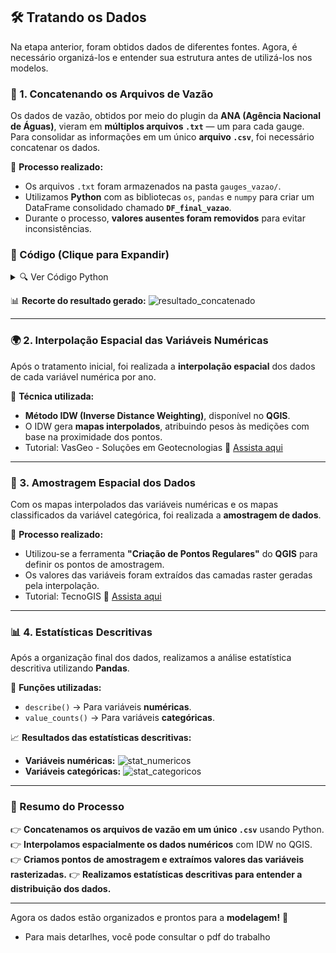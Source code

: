 ## 🛠️ Tratando os Dados

Na etapa anterior, foram obtidos dados de diferentes fontes. Agora, é necessário organizá-los e entender sua estrutura antes de utilizá-los nos modelos.

### 📌 1. Concatenando os Arquivos de Vazão
Os dados de vazão, obtidos por meio do plugin da **ANA (Agência Nacional de Águas)**, vieram em **múltiplos arquivos `.txt`** — um para cada gauge. Para consolidar as informações em um único **arquivo `.csv`**, foi necessário concatenar os dados.

🔹 **Processo realizado:**
- Os arquivos `.txt` foram armazenados na pasta `gauges_vazao/`.
- Utilizamos **Python** com as bibliotecas `os`, `pandas` e `numpy` para criar um DataFrame consolidado chamado **`DF_final_vazao`**.
- Durante o processo, **valores ausentes foram removidos** para evitar inconsistências.


### **📝 Código (Clique para Expandir)**
<details>
  <summary>🔍 Ver Código Python</summary>

  ```python
  import os
  import pandas as pd
  import numpy as np

  # Caminho para a pasta contendo os arquivos TXT
  caminho_gauge_vazao = 'caminho da pasta gauges_vazao'

  # Lista para armazenar os DataFrames de cada arquivo
  dfs_vazao = []

  # Itera sobre todos os arquivos na pasta
  for arquivo_vazao in os.listdir(caminho_gauge_vazao):
      if arquivo_vazao.endswith('.txt'):
          # Lê o arquivo e cria um DataFrame
          caminho_arquivo_vazao = os.path.join(caminho_gauge_vazao, arquivo_vazao)
          DF_vazao = pd.read_csv(
              caminho_arquivo_vazao, delim_whitespace=True, header=None, encoding='latin-1')  
          
          # Adiciona uma coluna com o nome do arquivo
          DF_vazao['CD_estacao'] = arquivo_vazao
          dfs_vazao.append(DF_vazao)

  # Concatena os DataFrames em partes menores
  tamanho_parte = 30  # ajuste conforme necessário
  partes = [pd.concat(dfs_vazao[i:i+tamanho_parte], ignore_index=True) 
            for i in range(0, len(dfs_vazao), tamanho_parte)]

  # Concatena as partes para obter o DataFrame final
  DF_final_vazao = pd.concat(partes, ignore_index=True)

  # Renomear as colunas
  DF_final_vazao = DF_final_vazao.rename(columns={0: 'dia', 1: 'mes', 2:'ano', 3:'vazao_diaria'})

  # Remove o termo ".txt" da coluna 'CD_estacao'
  DF_final_vazao['CD_estacao'] = DF_final_vazao['CD_estacao'].str.replace('.txt', '')

  # Converte a coluna 'vazao_diaria' para numérica e trata valores negativos como NaN
  DF_final_vazao['vazao_diaria'] = pd.to_numeric(DF_final_vazao['vazao_diaria'], errors='coerce')
  DF_final_vazao['vazao_diaria'] = np.where(DF_final_vazao['vazao_diaria'] < 0, np.nan, 
                                             DF_final_vazao['vazao_diaria'])

  # Remove linhas com valores NaN
  DF_final_vazao = DF_final_vazao.dropna()

  # Salva em CSV
  DF_final_vazao.to_csv('DF_vazao.csv', index=False)
  ```

</details>


📊 **Recorte do resultado gerado:**
![resultado_concatenado](https://github.com/user-attachments/assets/98895d11-6874-405a-8073-f5f01b8429ff)

---

### 🌍 2. Interpolação Espacial das Variáveis Numéricas
Após o tratamento inicial, foi realizada a **interpolação espacial** dos dados de cada variável numérica por ano.

🔹 **Técnica utilizada:**
- **Método IDW (Inverse Distance Weighting)**, disponível no **QGIS**.
- O IDW gera **mapas interpolados**, atribuindo pesos às medições com base na proximidade dos pontos.
- Tutorial: VasGeo - Soluções em Geotecnologias
🔗 [Assista aqui](https://www.youtube.com/watch?v=_4K5pK2On1Y)

---

### 📌 3. Amostragem Espacial dos Dados
Com os mapas interpolados das variáveis numéricas e os mapas classificados da variável categórica, foi realizada a **amostragem de dados**.

🔹 **Processo realizado:**
- Utilizou-se a ferramenta **"Criação de Pontos Regulares"** do **QGIS** para definir os pontos de amostragem.
- Os valores das variáveis foram extraídos das camadas raster geradas pela interpolação.
- Tutorial: TecnoGIS 
🔗 [Assista aqui](https://www.youtube.com/watch?v=KjjYAOZZqHM)
---

### 📊 4. Estatísticas Descritivas
Após a organização final dos dados, realizamos a análise estatística descritiva utilizando **Pandas**.

🔹 **Funções utilizadas:**
- `describe()` → Para variáveis **numéricas**.
- `value_counts()` → Para variáveis **categóricas**.

📈 **Resultados das estatísticas descritivas:**
- **Variáveis numéricas:**
 ![stat_numericos](https://github.com/user-attachments/assets/58a338a3-3ca4-49c8-929a-ed726518043f)
- **Variáveis categóricas:**
![stat_categoricos](https://github.com/user-attachments/assets/5bb39556-5a77-4217-b6d7-175f3a50f2be)

---

### 🎯 Resumo do Processo
👉 **Concatenamos os arquivos de vazão em um único `.csv`** usando Python.
👉 **Interpolamos espacialmente os dados numéricos** com IDW no QGIS.
👉 **Criamos pontos de amostragem e extraímos valores das variáveis rasterizadas.**
👉 **Realizamos estatísticas descritivas para entender a distribuição dos dados.**

---

Agora os dados estão organizados e prontos para a **modelagem!** 🚀
- Para mais detarlhes, você pode consultar o pdf do trabalho
